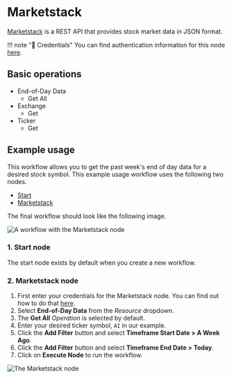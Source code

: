 # Marketstack

[Marketstack](https://marketstack.com/) is a REST API that provides stock market data in JSON format. 

!!! note "🔑 Credentials"
    You can find authentication information for this node [here](/workflow/integrations/credentials/marketstack/).


## Basic operations

* End-of-Day Data
    * Get All
* Exchange
    * Get
* Ticker
    * Get

## Example usage

This workflow allows you to get the past week's end of day data for a desired stock symbol. This example usage workflow uses the following two nodes.

- [Start](/workflow/integrations/core-nodes/n8n-nodes-base.start/)
- [Marketstack]()

The final workflow should look like the following image.

![A workflow with the Marketstack node](/_images/integrations/nodes/marketstack/workflow.png)

### 1. Start node

The start node exists by default when you create a new workflow.

### 2. Marketstack node

1. First enter your credentials for the Marketstack node. You can find out how to do that [here](/workflow/integrations/credentials/marketstack/).
2. Select **End-of-Day Data** from the *Resource* dropdown.
3. The **Get All** *Operation* is selected by default.
4. Enter your desired ticker symbol, `AI` in our example.
5. Click the **Add Filter** button and select **Timeframe Start Date > A Week Ago**.
6. Click the **Add Filter** button and select **Timeframe End Date > Today**.
3. Click on **Execute Node** to run the workflow.

![The Marketstack node](/_images/integrations/nodes/marketstack/marketstack_node.png)
